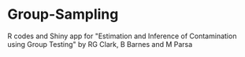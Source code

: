 # Group-Sampling
R codes and Shiny app for "Estimation and Inference of Contamination using Group Testing" by RG Clark, B Barnes and M Parsa
